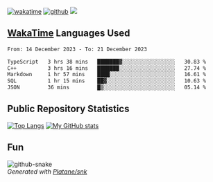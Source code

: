 [![wakatime](https://wakatime.com/badge/user/82c377cd-a54c-404c-b7df-177b313ca539.svg)](https://wakatime.com/@82c377cd-a54c-404c-b7df-177b313ca539)
[![github](https://img.shields.io/github/followers/xinthose?logo=github&style=plastic)](https://github.com/alanhamlett?tab=followers)
![](https://komarev.com/ghpvc/?username=xinthose)


## [WakaTime](https://wakatime.com/) Languages Used
<!--START_SECTION:waka-->

```txt
From: 14 December 2023 - To: 21 December 2023

TypeScript   3 hrs 38 mins   ███████▓░░░░░░░░░░░░░░░░░   30.83 %
C++          3 hrs 16 mins   ███████░░░░░░░░░░░░░░░░░░   27.74 %
Markdown     1 hr 57 mins    ████░░░░░░░░░░░░░░░░░░░░░   16.61 %
SQL          1 hr 15 mins    ██▓░░░░░░░░░░░░░░░░░░░░░░   10.63 %
JSON         36 mins         █▒░░░░░░░░░░░░░░░░░░░░░░░   05.14 %
```

<!--END_SECTION:waka-->

## Public Repository Statistics 

[![Top Langs](https://github-readme-stats.vercel.app/api/top-langs/?username=xinthose)](https://github.com/anuraghazra/github-readme-stats)
[![My GitHub stats](https://github-readme-stats.vercel.app/api?username=xinthose&show_icons=true)](https://github.com/anuraghazra/github-readme-stats)

## Fun

<picture>
  <source media="(prefers-color-scheme: dark)" srcset="https://raw.githubusercontent.com/xinthose/xinthose/output/github-contribution-grid-snake-dark.svg" />
  <source media="(prefers-color-scheme: light)" srcset="https://raw.githubusercontent.com/xinthose/xinthose/output/github-contribution-grid-snake.svg" />
  <img alt="github-snake" src="github-snake.svg" />
</picture>
<br />
<em>
  Generated with
  <a href="https://github.com/Platane/snk">
    Platane/snk
  <a/>
</em>
